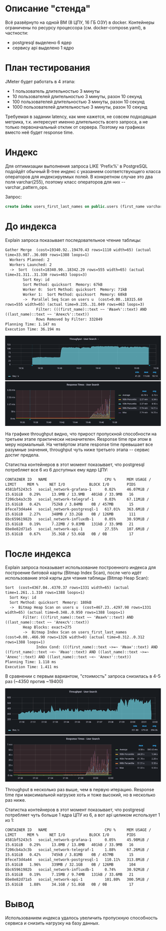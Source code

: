 # Описание "стенда"
Всё развёрнуто на одной ВМ (8 ЦПУ, 16 ГБ ОЗУ) в docker. Контейнеры ограничены по ресурсу процессора (см. docker-compose.yaml), в частности:
- postgresql выделено 6 ядер
- сервису api выделено 1 ядро

# План тестирования
JMeter будет работать в 4 этапа:
- 1 пользователь длительностью 3 минуты
- 10 пользователей длительностью 3 минуты, разон 10 секунд
- 100 пользователей длительностью 3 минуты, разон 10 секунд
- 1000 пользователей длительностью 3 минуты, разон 10 секунд

Требуемая в задании latency, как мне кажется, не совсем подходящая метрика, т.к. интересует именно длительность всего запроса, а не только первоначальный отклик от сервера. Поэтому на графиках вместо неё будет response time.

# Индекс
Для оптимизации выполнения запроса LIKE 'Prefix%' в PostgreSQL подойдёт обычный B-tree индекс с указанием соответствующего класса операторов для индексируемых полей. В конкретном случае это два поля varchar(255), поэтому класс операторов для них -- varchar_pattern_ops.

Запрос:
```sql
create index users_first_last_names on public.users (first_name varchar_pattern_ops, last_name varchar_pattern_ops);
```

# До индекса
Explain запроса показывает последовательное чтение таблицы:
```
Gather Merge  (cost=19340.92..19470.43 rows=1110 width=65) (actual time=33.987..36.089 rows=1388 loops=1)
  Workers Planned: 2
  Workers Launched: 2
  ->  Sort  (cost=18340.90..18342.29 rows=555 width=65) (actual time=31.311..31.330 rows=463 loops=3)
        Sort Key: id
        Sort Method: quicksort  Memory: 67kB
        Worker 0:  Sort Method: quicksort  Memory: 71kB
        Worker 1:  Sort Method: quicksort  Memory: 68kB
        ->  Parallel Seq Scan on users u  (cost=0.00..18315.60 rows=555 width=65) (actual time=9.235..31.049 rows=463 loops=3)
              Filter: (((first_name)::text ~~ 'Иван%'::text) AND ((last_name)::text ~~ 'Алекс%'::text))
              Rows Removed by Filter: 332849
Planning Time: 1.147 ms
Execution Time: 36.194 ms
```

![throughput](images/homework-2/throughput-before-index.png)![response time](images/homework-2/response-time-before-index.png)

На графике throughput видно, что прирост пропускной способности на третьем этапе практически незначителен. Response time при этом в меру нормальный. На четвёртом этапе response time превышает все разумные значения, throughput чуть ниже третьего этапа -- сервис достиг предела.

Статистка контейнеров в этот момент показывает, что postgresql потребляет все 6 из 6 доступных ему ядер ЦПУ:
```
CONTAINER ID   NAME                          CPU %     MEM USAGE / LIMIT     MEM %     NET I/O           BLOCK I/O        PIDS
4581bf5243c5   social_network-grafana-1      0.02%     46.07MiB / 15.61GiB   0.29%     13.9MB / 13.9MB   401kB / 33.9MB   16
f206cb4a3c3b   social_network-telegraf-1     0.03%     67.11MiB / 15.61GiB   0.42%     752kB / 3.84MB    0B / 457MB       15
8fece73d4a44   social_network-postgresql-1   617.01%   363.6MiB / 15.61GiB   2.27%     348MB / 33.2GB    0B / 126MB       111
6bc65961982b   social_network-influxdb-1     0.05%     30.93MiB / 15.61GiB   0.19%     7.22MB / 9.83MB   131kB / 33.9MB   21
6be8e82d71a5   social_network-api-1          27.55%    107.6MiB / 15.61GiB   0.67%     35.3GB / 53.6GB   0B / 0B          17
```

# После индекса
Explain запроса показывает использование построенного индекса для построение битовой карты (Bitmap Index Scan), после чего идёт использование этой карты для чтания таблицы (Bitmap Heap Scan):
```
Sort  (cost=4367.04..4370.37 rows=1331 width=65) (actual time=1.261..1.310 rows=1388 loops=1)
  Sort Key: id
  Sort Method: quicksort  Memory: 180kB
  ->  Bitmap Heap Scan on users u  (cost=467.23..4297.98 rows=1331 width=65) (actual time=0.348..0.950 rows=1388 loops=1)
        Filter: (((first_name)::text ~~ 'Иван%'::text) AND ((last_name)::text ~~ 'Алекс%'::text))
        Heap Blocks: exact=275
        ->  Bitmap Index Scan on users_first_last_names  (cost=0.00..466.90 rows=1326 width=0) (actual time=0.312..0.312 rows=1388 loops=1)
              Index Cond: (((first_name)::text ~>=~ 'Иван'::text) AND ((first_name)::text ~<~ 'Ивао'::text) AND ((last_name)::text ~>=~ 'Алекс'::text) AND ((last_name)::text ~<~ 'Алект'::text))
Planning Time: 1.118 ms
Execution Time: 1.411 ms
```
В сравнении с первым вариантом, "стоимость" запроса снизилась в 4-5 раз (~4350 против ~19400)

![throughput](images/homework-2/throughput-after-index.png)![response time](images/homework-2/response-time-after-index.png)

Throughput в несколько раз выше, чем в первую итерацию. Response time при максимальной нагрузке хоть и тоже высокий, но в несколько раз ниже.

Статистка контейнеров в этот момент показывает, что postgresql потребляет чуть больше 1 ядра ЦПУ из 6, а вот api целиком использует 1 из 1:
```
CONTAINER ID   NAME                          CPU %     MEM USAGE / LIMIT     MEM %     NET I/O           BLOCK I/O        PIDS
4581bf5243c5   social_network-grafana-1      0.05%     45.98MiB / 15.61GiB   0.29%     13.8MB / 13.8MB   401kB / 33.9MB   16
f206cb4a3c3b   social_network-telegraf-1     1.88%     67.26MiB / 15.61GiB   0.42%     745kB / 3.81MB    0B / 457MB       15
8fece73d4a44   social_network-postgresql-1   110.11%   313.8MiB / 15.61GiB   1.96%     339MB / 32.1GB    0B / 126MB       104
6bc65961982b   social_network-influxdb-1     0.74%     30.92MiB / 15.61GiB   0.19%     7.15MB / 9.74MB   131kB / 33.6MB   21
6be8e82d71a5   social_network-api-1          101.80%   300.5MiB / 15.61GiB   1.88%     34.1GB / 51.8GB   0B / 0B          17
```

# Вывод
Использованием индекса удалось увеличить пропускную способность сервиса и снизить нагрузку на базу данных.

